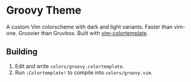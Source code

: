# Groovy Theme

A custom Vim colorscheme with dark and light variants. Faster than vim-one.
Groovier than Gruvbox. Built with [vim-colortemplate](https://github.com/lifepillar/vim-colortemplate).

## Building

1. Edit and write `colors/groovy.colortemplate`.
2. Run `:Colortemplate!` to compile into `colors/groovy.vim`.
